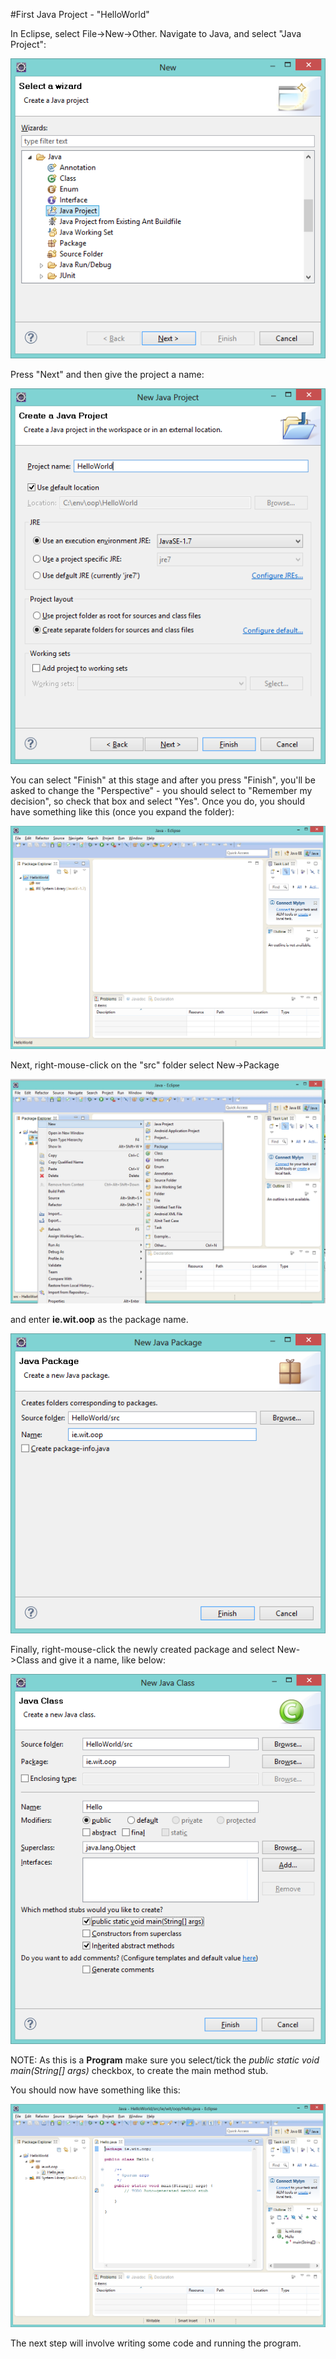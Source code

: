 #First Java Project - "HelloWorld"

In Eclipse, select File->New->Other. Navigate to Java, and select "Java Project":

![](../img/38.png)

Press "Next" and then give the project a name: 

![](../img/08.png)

You can select "Finish" at this stage and after you press "Finish", you'll be asked to change the "Perspective" - you should select to "Remember my decision", so check that box and select "Yes". Once you do, you should have something like this (once you expand the folder):

![](../img/09.png)

Next, right-mouse-click on the "src" folder select New->Package 

![](../img/09a.png)

and enter <b>ie.wit.oop</b> as the package name.

![](../img/09b.png)


Finally, right-mouse-click the newly created package and select New->Class and give it a name, like below:

![](../img/09c.png)

NOTE: As this is a <b>Program</b> make sure you select/tick the <i>public static void main(String[] args)</i> checkbox, to create the main method stub.

You should now have something like this:

![](../img/09d.png)

The next step will involve writing some code and running the program.